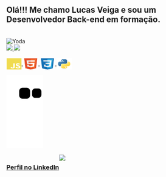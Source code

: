 ## Olá!!! Me chamo Lucas Veiga e sou um Desenvolvedor Back-end em formação.


<br>
<img align="center" alt="Yoda" height="200" width="250" src="https://memegenerator.net/img/instances/67160702.jpg">
<br>
<div align="start">
  <a href="https://github.com/lucasveigaa">
  <img height="180em" src="https://github-readme-stats.vercel.app/api?username=lucasveigaa&show_icons=true&theme=dracula&include_all_commits=true&count_private=true"/>
  <img height="180em" src="https://github-readme-stats.vercel.app/api/top-langs/?username=lucasveigaa&layout=compact&langs_count=7&theme=dracula"/>
</div>
<div style="display: inline_block"><br>
    <img align="center" alt="Rafa-Js" height="30" width="40" src="https://raw.githubusercontent.com/devicons/devicon/master/icons/javascript/javascript-plain.svg">
    <img align="center" alt="Rafa-HTML" height="30" width="40" src="https://raw.githubusercontent.com/devicons/devicon/master/icons/html5/html5-original.svg">
    <img align="center" alt="Rafa-CSS" height="30" width="40" src="https://raw.githubusercontent.com/devicons/devicon/master/icons/css3/css3-original.svg">
    <img align="center" alt="Rafa-Python" height="30" width="40" src="https://raw.githubusercontent.com/devicons/devicon/master/icons/python/python-original.svg">
</div>


  
  
![Snake animation](https://github.com/rafaballerini/rafaballerini/blob/output/github-contribution-grid-snake.svg)
 
<div style="display: flex">
    <h3>Perfil no LinkedIn</h3> 
    <a href="https://www.linkedin.com/in/lucas-veiga-643bb7214/" target="_blank"><img src="https://img.shields.io/badge/-LinkedIn-%230077B5?style=for-the-     badge&logo=linkedin&logoColor=white" target="_blank"></a>
</div>
